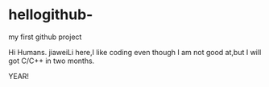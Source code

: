 # hellogithub-
my first  github  project 

Hi Humans.
jiaweiLi here,I like coding even though I am not good at,but I will got C/C++ in two months.

YEAR!
